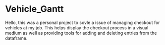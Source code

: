 # Vehicle_Gantt

Hello, this was a personal project to sovle a issue of managing checkout for vehicles at my job. This helps display the checkout process in a visual medium as well as providing tools for adding and deleting entries from the dataframe. 
